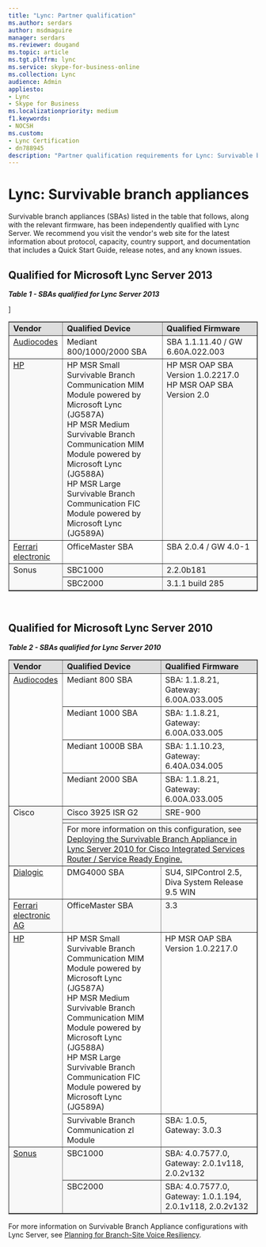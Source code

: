 ```yaml
---
title: "Lync: Partner qualification"
ms.author: serdars
author: msdmaguire
manager: serdars
ms.reviewer: dougand
ms.topic: article
ms.tgt.pltfrm: lync
ms.service: skype-for-business-online
ms.collection: Lync
audience: Admin
appliesto:
- Lync
- Skype for Business
ms.localizationpriority: medium
f1.keywords:
- NOCSH
ms.custom:
- Lync Certification
- dn788945
description: "Partner qualification requirements for Lync: Survivable branch appliances."
---
```


# Lync: Survivable branch appliances

Survivable branch appliances (SBAs) listed in the table that follows, along with the relevant firmware, has been independently qualified with Lync Server. We recommend you visit the vendor's web site for the latest information about protocol, capacity, country support, and documentation that includes a Quick Start Guide, release notes, and any known issues.

## Qualified for Microsoft Lync Server 2013

***Table 1 - SBAs qualified for Lync Server 2013***
<table border="1" cellpadding="5" cellspacing="" class="grid" width="100%">]
    <colgroup>
        <col width="115" />
        <col width="500" />
        <col width="480" />
    </colgroup>
    <tr align="left" bgcolor="#DEDEDE" valign="top">
        <td><strong>Vendor</strong></td>
        <td><strong>Qualified Device</strong></td>
        <td><strong>Qualified Firmware</strong></td>
    </tr>
    <tr align="left" valign="top">
        <td><a href="https://www.audiocodes.com/">Audiocodes</a></td>
        <td>Mediant 800/1000/2000 SBA</td>
        <td>SBA 1.1.11.40 / GW 6.60A.022.003</td>
    </tr>
    <tr align="left" bgcolor="#F8F8F8" valign="top">
        <td><a href="http://h17007.www1.hp.com/us/en/networking/solutions/allianceone/lync.aspx#.U6LA-HlOVaQ">HP</a></td>
        <td>HP MSR Small Survivable Branch Communication MIM Module powered by Microsoft Lync (JG587A) <br />HP MSR Medium Survivable Branch Communication MIM Module powered by Microsoft Lync (JG588A) <br />HP MSR Large Survivable Branch Communication FIC Module powered by Microsoft Lync (JG589A)</td>
        <td>HP MSR OAP SBA Version 1.0.2217.0<br />HP MSR OAP SBA Version 2.0</td>
    </tr>
    <tr align="left" valign="top">
        <td><a href="https://www.f5.com/partners/technology-alliances/microsoft">Ferrari electronic</a></td>
        <td>OfficeMaster SBA</td>
        <td>SBA 2.0.4 / GW 4.0-1</td>
    </tr>
    <tr align="left" bgcolor="#F8F8F8" valign="top">
        <td rowspan="2">Sonus</td>
        <td>SBC1000</td>
        <td>2.2.0b181</td>
    </tr>
    <tr align="left" bgcolor="#F8F8F8" valign="top">
        <td>SBC2000</td>
        <td>3.1.1 build 285</td>
    </tr>
</table><br/>

## Qualified for Microsoft Lync Server 2010

***Table 2 - SBAs qualified for Lync Server 2010***
<table border="1" cellpadding="5" cellspacing="" class="grid" width="100%">
    <colgroup>
        <col width="115" />
        <col width="500" />
        <col width="480" />
    </colgroup>
    <tr align="left" bgcolor="#DEDEDE" valign="top">
        <td><strong>Vendor</strong></td>
        <td><strong>Qualified Device</strong></td>
        <td><strong>Qualified Firmware</strong></td>
    </tr>
    <tr align="left" valign="top">
        <td rowspan="4"><a href="https://www.audiocodes.com/microsoft">Audiocodes</a></td>
        <td>Mediant 800 SBA</td>
        <td>SBA: 1.1.8.21,<br />Gateway: 6.00A.033.005</td>
    </tr>
    <tr align="left" valign="top">
        <td>Mediant 1000 SBA</td>
        <td>SBA: 1.1.8.21,<br />Gateway: 6.00A.033.005</td>
    </tr>
    <tr align="left" valign="top">
        <td>Mediant 1000B SBA</td>
        <td>SBA: 1.1.10.23,<br />Gateway: 6.40A.034.005</td>
    </tr>
    <tr align="left" valign="top">
        <td>Mediant 2000 SBA</td>
        <td>SBA: 1.1.8.21,<br />Gateway: 6.00A.033.005</td>
    </tr>
    <tr align="left" bgcolor="#F8F8F8" valign="top">
        <td rowspan="3">Cisco</td>
        <td>Cisco 3925 ISR G2</td>
        <td>SRE-900</td>
    </tr>
    <tr>
        <td colspan="2"> </td>
    </tr>
    <tr align="left" bgcolor="#F8F8F8" valign="top">
        <td colspan="2">For more information on this configuration, see <a href="https://www.microsoft.com/download/confirmation.aspx?id=28555">Deploying the Survivable Branch Appliance in Lync Server 2010 for Cisco Integrated Services Router / Service Ready Engine.</a></td>
    </tr>
    <tr align="left" valign="top">
        <td><a href="https://www.dialogic.com/solutions">Dialogic</a></td>
        <td>DMG4000 SBA</td>
        <td>SU4, SIPControl 2.5, <br />Diva System Release 9.5 WIN</td>
    </tr>
    <tr align="left" bgcolor="#F8F8F8" valign="top">
        <td><a href="http://www.mediagateway.de/">Ferrari electronic AG</a></td>
        <td>OfficeMaster SBA</td>
        <td>3.3</td>
    </tr>
    <tr align="left" valign="top">
        <td rowspan="2"><a href="https://www.extremenetworks.com/">HP</a></td>
        <td>HP MSR Small Survivable Branch Communication MIM Module powered by Microsoft Lync (JG587A)<br />HP MSR Medium Survivable Branch Communication MIM Module powered by Microsoft Lync (JG588A)<br />HP MSR Large Survivable Branch Communication FIC Module powered by Microsoft Lync (JG589A)</td>
        <td>HP MSR OAP SBA Version 1.0.2217.0</td>
    </tr>
    <tr align="left" valign="top">
        <td>Survivable Branch Communication zl Module</td>
        <td>SBA: 1.0.5,<br />Gateway: 3.0.3</td>
    </tr>
    <tr align="left" bgcolor="#F8F8F8" valign="top">
        <td rowspan="2"><a href="https://www.sonus.net/solutions/enterprises/microsoft-lync">Sonus</a></td>
        <td>SBC1000</td>
        <td>SBA: 4.0.7577.0, <br />Gateway: 2.0.1v118, 2.0.2v132</td>
    </tr>
    <tr align="left" bgcolor="#F8F8F8" valign="top">
        <td>SBC2000</td>
        <td>SBA: 4.0.7577.0, <br />Gateway: 1.0.1.194, 2.0.1v118, 2.0.2v132</td>
    </tr>
</table>

For more information on Survivable Branch Appliance configurations with Lync Server, see <a href="/previous-versions/office/lync-server-2013/lync-server-2013-planning-for-branch-site-voice-resiliency">Planning for Branch-Site Voice Resiliency</a>.<!-- 2013 content yet to migrate  -->
